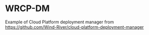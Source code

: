 # WRCP-DM
Example of Cloud Platform deployment manager from https://github.com/Wind-River/cloud-platform-deployment-manager
